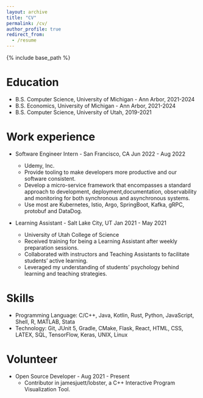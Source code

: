 ```yaml
---
layout: archive
title: "CV"
permalink: /cv/
author_profile: true
redirect_from:
  - /resume
---
```


{% include base_path %}

Education
======
* B.S. Computer Science, University of Michigan - Ann Arbor, 2021-2024
* B.S. Economics, University of Michigan - Ann Arbor, 2021-2024
* B.S. Computer Science, University of Utah, 2019-2021

Work experience
======
* Software Engineer Intern - San Francisco, CA Jun 2022 - Aug 2022
  * Udemy, Inc.
  * Provide tooling to make developers more productive and our software consistent.
  * Develop a micro-service framework that encompasses a standard approach to development, deployment,documentation, observability and monitoring for both synchronous and asynchronous systems.
  * Use most are Kubernetes, Istio, Argo, SpringBoot, Kafka, gRPC, protobuf and DataDog.

* Learning Assistant - Salt Lake City, UT Jan 2021 - May 2021
  * University of Utah College of Science
  * Received training for being a Learning Assistant after weekly preparation sessions.
  * Collaborated with instructors and Teaching Assistants to facilitate students’ active learning.
  * Leveraged my understanding of students’ psychology behind learning and teaching strategies.

Skills
======
* Programming Language: C/C++, Java, Kotlin, Rust, Python, JavaScript, Shell, R, MATLAB, Stata
* Technology: Git, JUnit 5, Gradle, CMake, Flask, React, HTML, CSS, LATEX, SQL, TensorFlow, Keras, UNIX, Linux

Volunteer
======
* Open Source Developer - Aug 2021 - Present
  * Contributor in jamesjuett/lobster, a C++ Interactive Program Visualization Tool.
